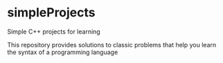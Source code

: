 # simpleProjects
Simple C++ projects for learning

This repository provides solutions to classic problems that help you learn the syntax of a programming language
